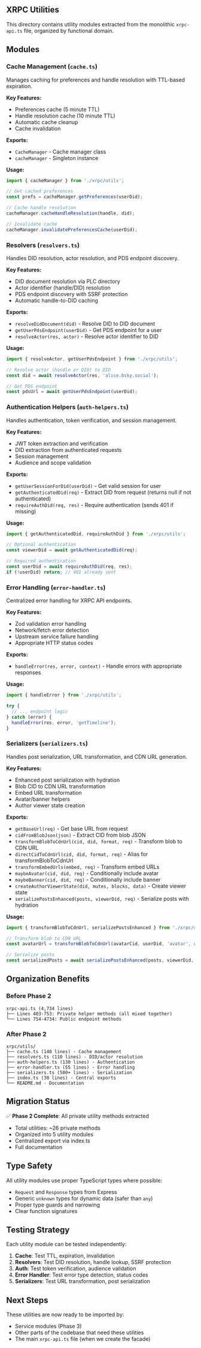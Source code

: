 ## XRPC Utilities

This directory contains utility modules extracted from the monolithic `xrpc-api.ts` file, organized by functional domain.

## Modules

### Cache Management (`cache.ts`)
Manages caching for preferences and handle resolution with TTL-based expiration.

**Key Features:**
- Preferences cache (5 minute TTL)
- Handle resolution cache (10 minute TTL)
- Automatic cache cleanup
- Cache invalidation

**Exports:**
- `CacheManager` - Cache manager class
- `cacheManager` - Singleton instance

**Usage:**
```typescript
import { cacheManager } from './xrpc/utils';

// Get cached preferences
const prefs = cacheManager.getPreferences(userDid);

// Cache handle resolution
cacheManager.cacheHandleResolution(handle, did);

// Invalidate cache
cacheManager.invalidatePreferencesCache(userDid);
```

### Resolvers (`resolvers.ts`)
Handles DID resolution, actor resolution, and PDS endpoint discovery.

**Key Features:**
- DID document resolution via PLC directory
- Actor identifier (handle/DID) resolution
- PDS endpoint discovery with SSRF protection
- Automatic handle-to-DID caching

**Exports:**
- `resolveDidDocument(did)` - Resolve DID to DID document
- `getUserPdsEndpoint(userDid)` - Get PDS endpoint for a user
- `resolveActor(res, actor)` - Resolve actor identifier to DID

**Usage:**
```typescript
import { resolveActor, getUserPdsEndpoint } from './xrpc/utils';

// Resolve actor (handle or DID) to DID
const did = await resolveActor(res, 'alice.bsky.social');

// Get PDS endpoint
const pdsUrl = await getUserPdsEndpoint(userDid);
```

### Authentication Helpers (`auth-helpers.ts`)
Handles authentication, token verification, and session management.

**Key Features:**
- JWT token extraction and verification
- DID extraction from authenticated requests
- Session management
- Audience and scope validation

**Exports:**
- `getUserSessionForDid(userDid)` - Get valid session for user
- `getAuthenticatedDid(req)` - Extract DID from request (returns null if not authenticated)
- `requireAuthDid(req, res)` - Require authentication (sends 401 if missing)

**Usage:**
```typescript
import { getAuthenticatedDid, requireAuthDid } from './xrpc/utils';

// Optional authentication
const viewerDid = await getAuthenticatedDid(req);

// Required authentication
const userDid = await requireAuthDid(req, res);
if (!userDid) return; // 401 already sent
```

### Error Handling (`error-handler.ts`)
Centralized error handling for XRPC API endpoints.

**Key Features:**
- Zod validation error handling
- Network/fetch error detection
- Upstream service failure handling
- Appropriate HTTP status codes

**Exports:**
- `handleError(res, error, context)` - Handle errors with appropriate responses

**Usage:**
```typescript
import { handleError } from './xrpc/utils';

try {
  // ... endpoint logic
} catch (error) {
  handleError(res, error, 'getTimeline');
}
```

### Serializers (`serializers.ts`)
Handles post serialization, URL transformation, and CDN URL generation.

**Key Features:**
- Enhanced post serialization with hydration
- Blob CID to CDN URL transformation
- Embed URL transformation
- Avatar/banner helpers
- Author viewer state creation

**Exports:**
- `getBaseUrl(req)` - Get base URL from request
- `cidFromBlobJson(json)` - Extract CID from blob JSON
- `transformBlobToCdnUrl(cid, did, format, req)` - Transform blob to CDN URL
- `directCidToCdnUrl(cid, did, format, req)` - Alias for transformBlobToCdnUrl
- `transformEmbedUrls(embed, req)` - Transform embed URLs
- `maybeAvatar(cid, did, req)` - Conditionally include avatar
- `maybeBanner(cid, did, req)` - Conditionally include banner
- `createAuthorViewerState(did, mutes, blocks, data)` - Create viewer state
- `serializePostsEnhanced(posts, viewerDid, req)` - Serialize posts with hydration

**Usage:**
```typescript
import { transformBlobToCdnUrl, serializePostsEnhanced } from './xrpc/utils';

// Transform blob to CDN URL
const avatarUrl = transformBlobToCdnUrl(avatarCid, userDid, 'avatar', req);

// Serialize posts
const serializedPosts = await serializePostsEnhanced(posts, viewerDid, req);
```

## Organization Benefits

### Before Phase 2
```
xrpc-api.ts (4,734 lines)
├── Lines 403-753: Private helper methods (all mixed together)
└── Lines 754-4734: Public endpoint methods
```

### After Phase 2
```
xrpc/utils/
├── cache.ts (140 lines) - Cache management
├── resolvers.ts (110 lines) - DID/actor resolution
├── auth-helpers.ts (130 lines) - Authentication
├── error-handler.ts (55 lines) - Error handling
├── serializers.ts (500+ lines) - Serialization
├── index.ts (30 lines) - Central exports
└── README.md - Documentation
```

## Migration Status

✅ **Phase 2 Complete**: All private utility methods extracted
- Total utilities: ~26 private methods
- Organized into 5 utility modules
- Centralized export via index.ts
- Full documentation

## Type Safety

All utility modules use proper TypeScript types where possible:
- `Request` and `Response` types from Express
- Generic `unknown` types for dynamic data (safer than `any`)
- Proper type guards and narrowing
- Clear function signatures

## Testing Strategy

Each utility module can be tested independently:
1. **Cache**: Test TTL, expiration, invalidation
2. **Resolvers**: Test DID resolution, handle lookup, SSRF protection
3. **Auth**: Test token verification, audience validation
4. **Error Handler**: Test error type detection, status codes
5. **Serializers**: Test URL transformation, post serialization

## Next Steps

These utilities are now ready to be imported by:
- Service modules (Phase 3)
- Other parts of the codebase that need these utilities
- The main `xrpc-api.ts` file (when we create the facade)
